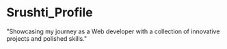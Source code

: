 # Srushti_Profile
"Showcasing my journey as a Web developer with a collection of innovative projects and polished skills."
